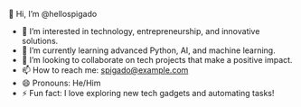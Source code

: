 👋 Hi, I’m @hellospigado
- 👀 I’m interested in technology, entrepreneurship, and innovative solutions.
- 🌱 I’m currently learning advanced Python, AI, and machine learning.
- 💞️ I’m looking to collaborate on tech projects that make a positive impact.
- 📫 How to reach me: spigado@example.com
- 😄 Pronouns: He/Him
- ⚡ Fun fact: I love exploring new tech gadgets and automating tasks!

<!---
hellospigado/hellospigado is a ✨ special ✨ repository because its `README.md` (this file) appears on your GitHub profile.
You can click the Preview link to take a look at your changes.
--->
